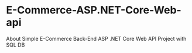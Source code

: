 # E-Commerce-ASP.NET-Core-Web-api
About Simple E-Commerce Back-End ASP .NET Core Web API Project with SQL DB
